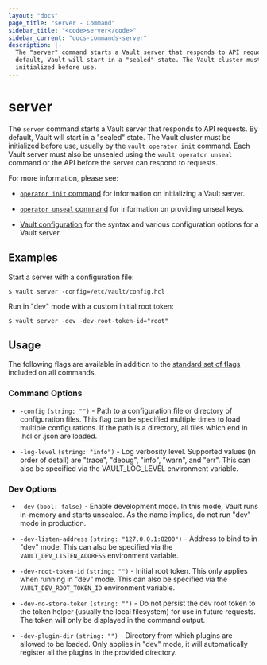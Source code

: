 ```yaml
---
layout: "docs"
page_title: "server - Command"
sidebar_title: "<code>server</code>"
sidebar_current: "docs-commands-server"
description: |-
  The "server" command starts a Vault server that responds to API requests. By
  default, Vault will start in a "sealed" state. The Vault cluster must be
  initialized before use.
---
```


# server

The `server` command starts a Vault server that responds to API requests. By
default, Vault will start in a "sealed" state. The Vault cluster must be
initialized before use, usually by the `vault operator init` command. Each Vault
server must also be unsealed using the `vault operator unseal` command or the
API before the server can respond to requests.

For more information, please see:

- [`operator init` command](/docs/commands/operator/init.html) for information
  on initializing a Vault server.

- [`operator unseal` command](/docs/commands/operator/unseal.html) for
  information on providing unseal keys.

- [Vault configuration](/docs/configuration/index.html) for the syntax and
  various configuration options for a Vault server.

## Examples

Start a server with a configuration file:

```text
$ vault server -config=/etc/vault/config.hcl
```

Run in "dev" mode with a custom initial root token:

```text
$ vault server -dev -dev-root-token-id="root"
```

## Usage

The following flags are available in addition to the [standard set of
flags](/docs/commands/index.html) included on all commands.

### Command Options

- `-config` `(string: "")` - Path to a configuration file or directory of
  configuration files. This flag can be specified multiple times to load
  multiple configurations. If the path is a directory, all files which end in
  .hcl or .json are loaded.

- `-log-level` `(string: "info")` - Log verbosity level. Supported values (in
  order of detail) are "trace", "debug", "info", "warn", and "err". This can
  also be specified via the VAULT_LOG_LEVEL environment variable.

### Dev Options

- `-dev` `(bool: false)` - Enable development mode. In this mode, Vault runs
  in-memory and starts unsealed. As the name implies, do not run "dev" mode in
  production.

- `-dev-listen-address` `(string: "127.0.0.1:8200")` - Address to bind to in
  "dev" mode. This can also be specified via the `VAULT_DEV_LISTEN_ADDRESS`
  environment variable.

- `-dev-root-token-id` `(string: "")` - Initial root token. This only applies
  when running in "dev" mode. This can also be specified via the
  `VAULT_DEV_ROOT_TOKEN_ID` environment variable.

- `-dev-no-store-token` `(string: "")` - Do not persist the dev root token to
  the token helper (usually the local filesystem) for use in future requests.
  The token will only be displayed in the command output.

- `-dev-plugin-dir` `(string: "")` - Directory from which plugins are allowed to be loaded. Only applies in "dev" mode, it will automatically register all the plugins in the provided directory.
